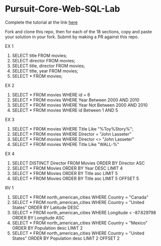 # Pursuit-Core-Web-SQL-Lab

Complete the tutorial at the link [here](https://sqlbolt.com/lesson/select_queries_introduction)

Fork and clone this repo, then for each of the 18 sections, copy and paste your solution in your fork.  Submit by making a PR against this repo.

EX 1
1.  SELECT title FROM movies;
2.  SELECT director FROM movies;
3.  SELECT title, director 
    FROM  movies;
4.  SELECT title, year FROM movies;
5.  SELECT * FROM movies;

EX 2
1.  SELECT * FROM movies
    WHERE id = 6
2.  SELECT * FROM movies
    WHERE Year Between 2000 AND 2010
3.  SELECT * FROM movies
    WHERE Year Not Between 2000 AND 2010
4.  SELECT * FROM movies
    WHERE id Between 1 AND 5

EX 3
1.  SELECT * FROM movies
    WHERE Title Like "%Toy%Story%";
2.  SELECT * FROM movies
    WHERE Director = "John Lasseter"
3.  SELECT * FROM movies
    WHERE Director <> "John Lasseter"
4.  SELECT * FROM movies
    WHERE Title Like "WALL-%"

EX 4
1.  SELECT DISTINCT Director
    FROM Movies
    ORDER BY Director ASC
2.  SELECT *
    FROM Movies
    ORDER BY Year DESC
    LIMIT 4
3.  SELECT *
    FROM Movies
    ORDER BY Title asc
    LIMIT 5
4.  SELECT *
    FROM Movies
    ORDER BY Title asc
    LIMIT 5
    OFFSET 5

RV 1 
1.  SELECT * FROM                   north_american_cities
    WHERE Country = "Canada"
2.  SELECT * FROM   north_american_cities
    WHERE Country = "United States"
    ORDER BY Latitude DESC
3.  SELECT * FROM   north_american_cities
    WHERE  Longitude <	-87.629798
    ORDER BY Longitude ASC
4.  SELECT * FROM north_american_cities
    WHERE  Country = "Mexico"
    ORDER BY Population desc
    LIMiT 2
5.  SELECT * FROM north_american_cities
    WHERE  Country = "United States"
    ORDER BY Population desc
    LIMiT 2
    OFFSET 2
